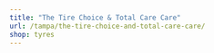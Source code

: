 ```yaml
---
title: "The Tire Choice & Total Care Care"
url: /tampa/the-tire-choice-and-total-care-care/
shop: tyres
---
```

